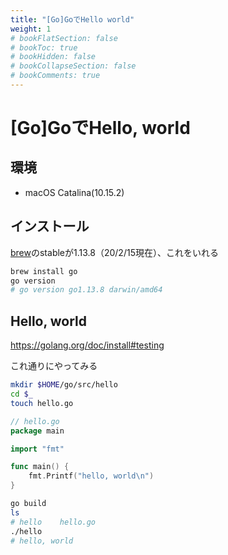 ```yaml
---
title: "[Go]GoでHello world"
weight: 1
# bookFlatSection: false
# bookToc: true
# bookHidden: false
# bookCollapseSection: false
# bookComments: true
---
```


# [Go]GoでHello, world

## 環境

- macOS Catalina(10.15.2)
  
## インストール

[brew](https://formulae.brew.sh/formula/go)のstableが1.13.8（20/2/15現在）、これをいれる

```bash
brew install go
go version
# go version go1.13.8 darwin/amd64
```

## Hello, world

https://golang.org/doc/install#testing

これ通りにやってみる

```zsh
mkdir $HOME/go/src/hello
cd $_
touch hello.go
```

```go
// hello.go
package main

import "fmt"

func main() {
	fmt.Printf("hello, world\n")
}
```

```zsh
go build
ls
# hello    hello.go
./hello
# hello, world
```